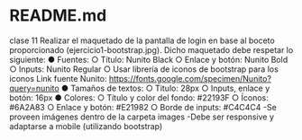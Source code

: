 # README.md
clase 11
Realizar el maquetado de la pantalla de login en base al boceto proporcionado
(ejercicio1-bootstrap.jpg).
Dicho maquetado debe respetar lo siguiente:
● Fuentes:
○ Título: Nunito Black
○ Enlace y botón: Nunito Bold
○ Inputs: Nunito Regular
○ Usar librería de iconos de bootstrap para los iconos
Link fuente Nunito: https://fonts.google.com/specimen/Nunito?query=nunito
● Tamaños de textos:
○ Titulo: 28px
○ Inputs, enlace y botón: 16px
● Colores:
○ Título y color del fondo: #22193F
○ Íconos: #6A2A83
○ Enlace y botón: #E21982
○ Borde de inputs: #C4C4C4
-Se proveen imágenes dentro de la carpeta images
-Debe ser responsive y adaptarse a mobile (utilizando bootstrap)
